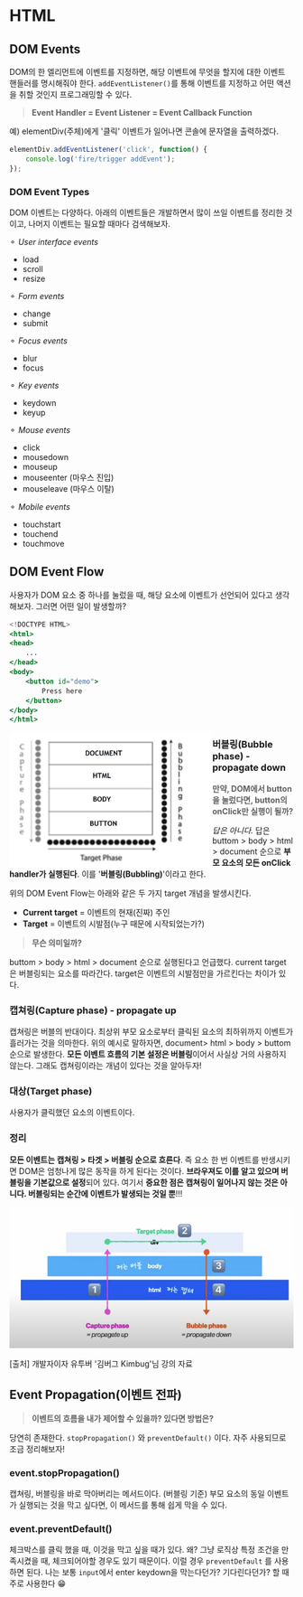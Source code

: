 # HTML

## DOM Events

DOM의 한 엘리먼트에 이벤트를 지정하면, 해당 이벤트에 무엇을 할지에 대한 이벤트 핸들러를 명시해줘야 한다. `addEventListener()`를 통해 이벤트를 지정하고 어떤 액션을 취할 것인지 프로그래밍할 수 있다.

> **Event Handler
= Event Listener
= Event Callback Function**

예) elementDiv(주체)에게 '클릭' 이벤트가 일어나면 콘솔에 문자열을 출력하겠다.

```jsx
elementDiv.addEventListener('click', function() {
	console.log('fire/trigger addEvent');
});
```

### DOM Event Types

DOM 이벤트는 다양하다. 아래의 이벤트들은 개발하면서 많이 쓰일 이벤트를 정리한 것이고, 나머지 이벤트는 필요할 때마다 검색해보자.

⚬ *User interface events*

- load
- scroll
- resize

⚬ *Form events*

- change
- submit

⚬ *Focus events*

- blur
- focus

⚬ *Key events*

- keydown
- keyup

⚬ *Mouse events*

- click
- mousedown
- mouseup
- mouseenter (마우스 진입)
- mouseleave (마우스 이탈)

⚬ *Mobile events*

- touchstart
- touchend
- touchmove

## DOM Event Flow

사용자가 DOM 요소 중 하나를 눌렀을 때, 해당 요소에 이벤트가 선언되어 있다고 생각해보자. 그러면 어떤 일이 발생할까?

```jsx
<!DOCTYPE HTML>
<html>
<head>
    ...
</head>
<body>
    <button id="demo">
        Press here
    </button>
</body>
</html>
```

<img src="./eventflow1.png" width=360 align=left>

### 버블링(Bubble phase) - propagate down

> **만약, DOM에서 button을 눌렀다면, button의 onClick만 실행이 될까?**

*답은 아니다.* 답은 buttom > body > html > document 순으로 **부모 요소의 모든 onClick handler가 실행된다**. 이를 '**버블링(Bubbling)**'이라고 한다. 

위의 DOM Event Flow는 아래와 같은 두 가지 target 개념을 발생시킨다.

- **Current target** = 이벤트의 현재(진짜) 주인
- **Target** = 이벤트의 시발점(누구 때문에 시작되었는가?)

> **무슨 의미일까?**

buttom > body > html > document 순으로 실행된다고 언급했다. current target은 버블링되는 요소를 따라간다. target은 이벤트의 시발점만을 가르킨다는 차이가 있다. 

### 캡쳐링(Capture phase) - propagate up

캡쳐링은 버블의 반대이다. 최상위 부모 요소로부터 클릭된 요소의 최하위까지 이벤트가 흘러가는 것을 의마한다. 위의 예시로 말하자면, document> html > body > buttom 순으로 발생한다. **모든 이벤트 흐름의 기본 설정은 버블링**이어서 사실상 거의 사용하지 않는다. 그래도 캡쳐링이라는 개념이 있다는 것을 알아두자!

### 대상(Target phase)

사용자가 클릭했던 요소의 이벤트이다.

### 정리

**모든 이벤트는 캡쳐링 > 타겟 > 버블링 순으로 흐른다**. 즉 요소 한 번 이벤트를 반생시키면 DOM은 엄청나게 많은 동작을 하게 된다는 것이다. **브라우져도 이를 알고 있으며 버블링을 기본값으로 설정**되어 있다. 여기서 **중요한 점은 캡쳐링이 일어나지 않는 것은 아니다. 버블링되는 순간에 이벤트가 발생되는 것일 뿐**!!!

![HTML%206ade659e523f4c31b83724521fe92474/_2021-01-01__10.58.52.png](eventflow2.png)

[출처] 개발자이자 유투버 '김버그 Kimbug'님 강의 자료

## Event Propagation(이벤트 전파)

> **이벤트의 흐름을 내가 제어할 수 있을까? 있다면 방법은?**

당연히 존재한다. `stopPropagation()` 와 `preventDefault()` 이다. 자주 사용되므로 조금 정리해보자!

### event.stopPropagation()

캡쳐링, 버블링을 바로 막아버리는 메서드이다. (버블링 기준) 부모 요소의 동일 이벤트가 실행되는 것을 막고 싶다면, 이 메서드를 통해 쉽게 막을 수 있다.

### event.preventDefault()

체크박스를 클릭 했을 때, 이것을 막고 싶을 때가 있다. 왜? 그냥 로직상 특정 조건을 만족시켰을 때, 체크되어야할 경우도 있기 때문이다. 이럴 경우 `preventDefault` 를 사용하면 된다. 나는 보통 `input`에서 enter keydown을 막는다던가? 기다린다던가? 할 때 주로 사용한다 😁
